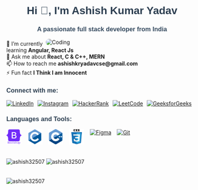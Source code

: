 <h1 align="center" style="color: #2c3e50; font-family: 'Arial', sans-serif;">
  Hi 👋, I'm Ashish Kumar Yadav
</h1>
<h3 align="center" style="color: #34495e; font-family: 'Arial', sans-serif;">
  A passionate full stack developer from India
</h3>

<img align="right" width="400" alt="Coding" src="https://user-images.githubusercontent.com/55389276/140866485-8fb1c876-9a8f-4d6a-98dc-08c4981eaf70.gif" style="border-radius: 10px;">

<ul style="list-style-type: none; padding: 0; margin: 20px 0;">
  <li>🌱 I’m currently learning <strong>Angular, React Js</strong></li>
  <li>💬 Ask me about <strong>React, C & C++, MERN</strong></li>
  <li>📫 How to reach me <strong>ashishkryadavcse@gmail.com</strong></li>
  <li>⚡ Fun fact <strong>I Think I am Innocent</strong></li>
</ul>

<h3 align="left" style="color: #2c3e50; font-family: 'Arial', sans-serif;">
  Connect with me:
</h3>
<p align="left" style="display: flex; gap: 10px;">
  <a href="https://linkedin.com/in/ashish kumar yadav" target="blank">
    <img src="https://raw.githubusercontent.com/rahuldkjain/github-profile-readme-generator/master/src/images/icons/Social/linked-in-alt.svg" alt="LinkedIn" height="30" width="40" />
  </a>
  <a href="https://instagram.com/yaduvanshi_ashish_2" target="blank">
    <img src="https://raw.githubusercontent.com/rahuldkjain/github-profile-readme-generator/master/src/images/icons/Social/instagram.svg" alt="Instagram" height="30" width="40" />
  </a>
  <a href="https://www.hackerrank.com/@ashishkumaryadav7" target="blank">
    <img src="https://raw.githubusercontent.com/rahuldkjain/github-profile-readme-generator/master/src/images/icons/Social/hackerrank.svg" alt="HackerRank" height="30" width="40" />
  </a>
  <a href="https://www.leetcode.com/ashish1262" target="blank">
    <img src="https://raw.githubusercontent.com/rahuldkjain/github-profile-readme-generator/master/src/images/icons/Social/leet-code.svg" alt="LeetCode" height="30" width="40" />
  </a>
  <a href="https://auth.geeksforgeeks.org/user/ashishkumaryadavcse507" target="blank">
    <img src="https://raw.githubusercontent.com/rahuldkjain/github-profile-readme-generator/master/src/images/icons/Social/geeks-for-geeks.svg" alt="GeeksforGeeks" height="30" width="40" />
  </a>
</p>

<h3 align="left" style="color: #2c3e50; font-family: 'Arial', sans-serif;">
  Languages and Tools:
</h3>
<p align="left" style="display: flex; gap: 15px; flex-wrap: wrap;">
  <a href="https://getbootstrap.com" target="_blank">
    <img src="https://raw.githubusercontent.com/devicons/devicon/master/icons/bootstrap/bootstrap-plain-wordmark.svg" alt="bootstrap" width="40" height="40" />
  </a>
  <a href="https://www.cprogramming.com/" target="_blank">
    <img src="https://raw.githubusercontent.com/devicons/devicon/master/icons/c/c-original.svg" alt="C" width="40" height="40" />
  </a>
  <a href="https://www.w3schools.com/cpp/" target="_blank">
    <img src="https://raw.githubusercontent.com/devicons/devicon/master/icons/cplusplus/cplusplus-original.svg" alt="C++" width="40" height="40" />
  </a>
  <a href="https://www.w3schools.com/css/" target="_blank">
    <img src="https://raw.githubusercontent.com/devicons/devicon/master/icons/css3/css3-original-wordmark.svg" alt="CSS3" width="40" height="40" />
  </a>
  <a href="https://www.figma.com/" target="_blank">
    <img src="https://www.vectorlogo.zone/logos/figma/figma-icon.svg" alt="Figma" width="40" height="40" />
  </a>
  <a href="https://git-scm.com/" target="_blank">
    <img src="https://www.vectorlogo.zone/logos/git-scm/git-scm-icon.svg" alt="Git" width="40" height="40" />
  </a>
  <!-- Add the rest of your tools as similar <a> tags -->
</p>

<p>
  <img align="left" src="https://github-readme-stats.vercel.app/api/top-langs?username=ashish32507&show_icons=true&locale=en&layout=compact" alt="ashish32507" style="margin-top: 20px;" />
</p>

<p>&nbsp;<img align="center" src="https://github-readme-stats.vercel.app/api?username=ashish32507&show_icons=true&locale=en" alt="ashish32507" style="margin-top: 20px;" /></p>

<p>
  <img align="center" src="https://github-readme-streak-stats.herokuapp.com/?user=ashish32507&" alt="ashish32507" style="margin-top: 20px;" />
</p>
